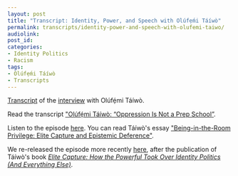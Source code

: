 ```yaml
---
layout: post
title: "Transcript: Identity, Power, and Speech with Olúfẹ́mi Táíwò"
permalink: transcripts/identity-power-and-speech-with-olufemi-taiwo/
audiolink: 
post_id:
categories:
- Identity Politics
- Racism
tags: 
- Olúfẹ́mi Táíwò
- Transcripts
---
```


[Transcript](https://jacobin.com/2022/08/deference-standpoint-epistemology-activism-identity) of the [interview](https://thedigradio.com/podcast/identity-power-and-speech-with-olufemi-taiwo) with Olúfẹ́mi Táíwò.

Read the transcript ["Olúfẹ́mi Táíwò: “Oppression Is Not a Prep School”](https://jacobin.com/2022/08/deference-standpoint-epistemology-activism-identity).
 
Listen to the episode [here](https://thedigradio.com/podcast/identity-power-and-speech-with-olufemi-taiwo). You can read Táíwò's essay ["Being-in-the-Room Privilege: Elite Capture and Epistemic Deference"](https://www.thephilosopher1923.org/post/being-in-the-room-privilege-elite-capture-and-epistemic-deference).

We re-released the episode more recently [here](https://thedigradio.com/podcast/identity-power-and-speech-with-olufemi-taiwo-2), after the publication of Táíwò's book *[Elite Capture: How the Powerful Took Over Identity Politics (And Everything Else)](https://www.haymarketbooks.org/books/1867-elite-capture)*.

